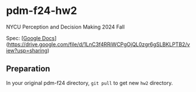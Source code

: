 # pdm-f24-hw2
NYCU Perception and Decision Making 2024 Fall

Spec: [[Google Docs](https://drive.google.com/file/d/1X5gm9XLKGJTw2kHU5BBPEYmNO-h_0rPF/view?usp=sharing)](https://drive.google.com/file/d/1LnC3f4RRiWCPgOjQL0zgr6gSLBKLPTB2/view?usp=sharing)

## Preparation
In your original pdm-f24 directory, `git pull` to get new `hw2` directory.
